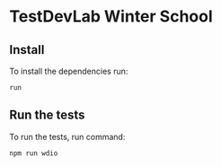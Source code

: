 # TestDevLab Winter School

## Install

To install the dependencies run:
```
run
```

## Run the tests

To run the tests, run command:
```
npm run wdio
```